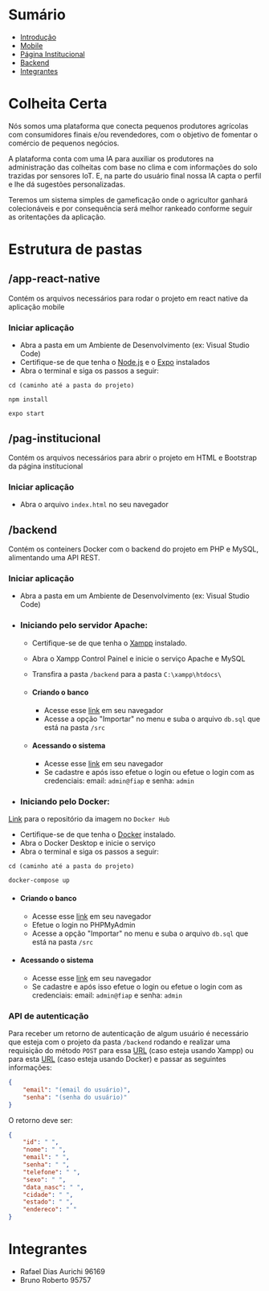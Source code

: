 # Sumário
 
 - [Introdução](#colheita-certa)
 - [Mobile](#app-react-native)
 - [Página Institucional](#pag-institucional)
 - [Backend](#backend)
 - [Integrantes](#integrantes)
 
# Colheita Certa

Nós somos uma plataforma que conecta pequenos produtores agrícolas com consumidores finais e/ou revendedores, com o objetivo de fomentar o comércio de pequenos negócios.

A plataforma conta com uma IA para auxiliar os produtores na administração das colheitas com base no clima e com informações do solo trazidas por sensores IoT. E, na parte do usuário final nossa IA capta o perfil e lhe dá sugestões personalizadas.

Teremos um sistema simples de gameficação onde o agricultor ganhará colecionáveis e por consequência será melhor rankeado conforme seguir as oritentações da aplicação. 
 
# Estrutura de pastas
## /app-react-native
Contém os arquivos necessários para rodar o projeto em react native da aplicação mobile
 
### Iniciar aplicação
 - Abra a pasta em um Ambiente de Desenvolvimento (ex: Visual Studio Code)
 - Certifique-se de que tenha o [Node.js](https://www.alura.com.br/artigos/como-instalar-node-js-windows-linux-macos?gclid=CjwKCAjw1YCkBhAOEiwA5aN4ASAemF6qwJklrTyYnpgA0IoEU_05CItBNrJP2DFtOd5e-DQkbcME3RoC3DEQAvD_BwE) e o [Expo](https://docs.expo.dev/get-started/installation/) instalados
 - Abra o terminal e siga os passos a seguir:
 
 ````
 cd (caminho até a pasta do projeto)
 ````
 ````
 npm install
 ````
 ````
 expo start
 ````
 
## /pag-institucional
Contém os arquivos necessários para abrir o projeto em HTML e Bootstrap da página institucional
 
### Iniciar aplicação
- Abra o arquivo `index.html` no seu navegador
 
 
## /backend
Contém os conteiners Docker com o backend do projeto em PHP e MySQL, alimentando uma API REST.
 
### Iniciar aplicação
- Abra a pasta em um Ambiente de Desenvolvimento (ex: Visual Studio Code)
 
- ### Iniciando pelo servidor Apache:
  - Certifique-se de que tenha o [Xampp](https://www.apachefriends.org/pt_br/download.html) instalado.
  - Abra o Xampp Control Painel e inicie o serviço Apache e MySQL
  - Transfira a pasta `/backend` para a pasta `C:\xampp\htdocs\`
 
  - #### Criando o banco
    - Acesse esse [link](http://localhost/phpmyadmin/) em seu navegador
    - Acesse a opção "Importar" no menu e suba o arquivo `db.sql` que está na pasta `/src`
   
  - #### Acessando o sistema
    - Acesse esse [link](http://localhost/backend/src/) em seu navegador 
    - Se cadastre e após isso efetue o login ou efetue o login com as credenciais: email: `admin@fiap` e senha: `admin` 
 
- ### Iniciando pelo Docker:
[Link](https://hub.docker.com/r/rafaelaurichi/php-apache) para o repositório da imagem no `Docker Hub` 
 
  - Certifique-se de que tenha o [Docker](https://www.docker.com/products/docker-desktop/) instalado.
  - Abra o Docker Desktop e inicie o serviço
  - Abra o terminal e siga os passos a seguir:
   
  ````
  cd (caminho até a pasta do projeto)
  ````
  ````
  docker-compose up
  ````
 
  - #### Criando o banco
    - Acesse esse [link](http://localhost:8080) em seu navegador
    - Efetue o login no PHPMyAdmin
    - Acesse a opção "Importar" no menu e suba o arquivo `db.sql` que está na pasta `/src`
 
  - #### Acessando o sistema
    - Acesse esse [link](http://localhost) em seu navegador
    - Se cadastre e após isso efetue o login ou efetue o login com as credenciais: email: `admin@fiap` e senha: `admin` 
 
### API de autenticação
Para receber um retorno de autenticação de algum usuário é necessário que esteja com o projeto da pasta `/backend` rodando e realizar uma requisição do método `POST` para essa [URL](http://localhost/backend/src/api/usuario-existente.php) (caso esteja usando Xampp) ou para esta [URL](http://localhost/api/usuario-existente.php) (caso esteja usando Docker) e passar as seguintes informações:
 
````json
{
    "email": "(email do usuário)",
    "senha": "(senha do usuário)"
}
````
 
O retorno deve ser:
 
````json
{
    "id": " ",
    "nome": " ",
    "email": " ",
    "senha": " ",
    "telefone": " ",
    "sexo": " ",
    "data_nasc": " ",
    "cidade": " ",
    "estado": " ",
    "endereco": " "
}
````
 
# Integrantes
 
 - Rafael Dias Aurichi 96169
 - Bruno Roberto 95757
